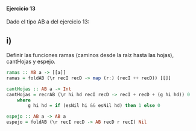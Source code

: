 #### Ejercicio 13
Dado el tipo AB a del ejercicio 13:

## i)
Definir las funciones ramas (caminos desde la raíz hasta las hojas), cantHojas y espejo.

```haskell 
ramas :: AB a -> [[a]]
ramas = foldAB (\r recI recD -> map (r:) (recI ++ recD)) [[]]

cantHojas :: AB a -> Int
cantHojas = recrAB (\r hi hd recI recD -> recI + recD + (g hi hd)) 0
    where
        g hi hd = if (esNil hi && esNil hd) then 1 else 0

espejo :: AB a -> AB a
espejo = foldAB (\r recI recD -> AB recD r recI) Nil


```   

